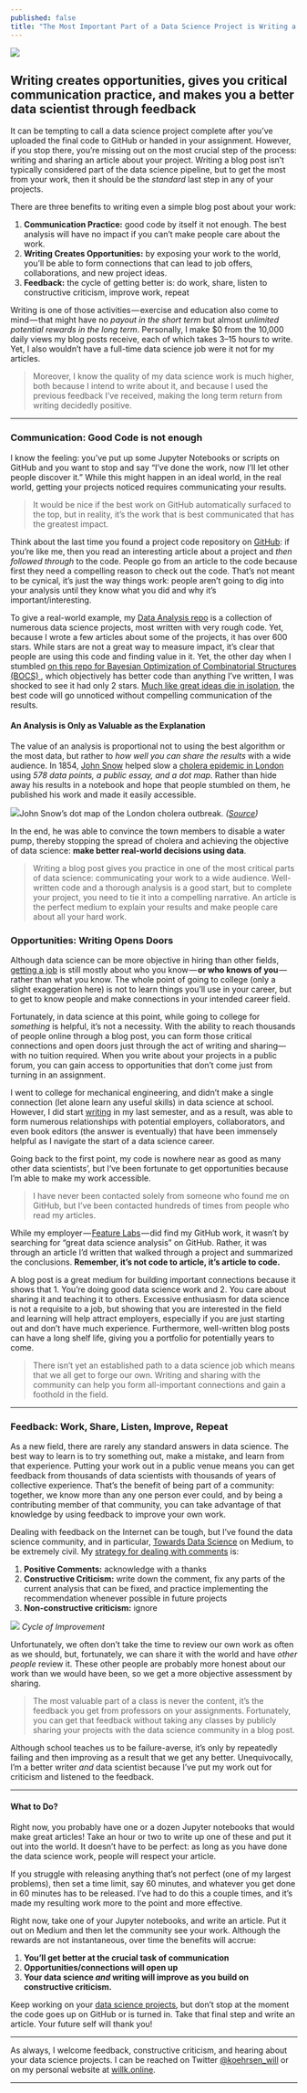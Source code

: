 ```yaml
---
published: false
title: "The Most Important Part of a Data Science Project is Writing a Blog\_Post"
---
```


![](https://cdn-images-1.medium.com/max/2000/1*pf5z3J7L7QX3it_LFVf4DQ.jpeg)

## Writing creates opportunities, gives you critical communication practice, and makes you a better data scientist through feedback

It can be tempting to call a data science project complete after you’ve uploaded the final code to GitHub or handed in your assignment. However, if you stop there, you’re missing out on the most crucial step of the process: writing and sharing an article about your project. Writing a blog post isn’t typically considered part of the data science pipeline, but to get the most from your work, then it should be the _standard_ last step in any of your projects.

There are three benefits to writing even a simple blog post about your work:

1.  **Communication Practice:** good code by itself it not enough. The best analysis will have no impact if you can’t make people care about the work.
2.  **Writing Creates Opportunities:** by exposing your work to the world, you’ll be able to form connections that can lead to job offers, collaborations, and new project ideas.
3.  **Feedback:** the cycle of getting better is: do work, share, listen to constructive criticism, improve work, repeat

Writing is one of those activities — exercise and education also come to mind — that might have no _payout in the short term_ but almost _unlimited potential rewards in the long term_. Personally, I make $0 from the 10,000 daily views my blog posts receive, each of which takes 3–15 hours to write. Yet, I also wouldn’t have a full-time data science job were it not for my articles.

> Moreover, I know the quality of my data science work is much higher, both because I intend to write about it, and because I used the previous feedback I’ve received, making the long term return from writing decidedly positive.

* * *

### Communication: Good Code is not enough

I know the feeling: you’ve put up some Jupyter Notebooks or scripts on GitHub and you want to stop and say “I’ve done the work, now I’ll let other people discover it.” While this might happen in an ideal world, in the real world, getting your projects noticed requires communicating your results.

> It would be nice if the best work on GitHub automatically surfaced to the top, but in reality, it’s the work that is best communicated that has the greatest impact.

Think about the last time you found a project code repository on [GitHub](https://github.com): if you’re like me, then you read an interesting article about a project and _then followed through_ to the code. People go from an article to the code because first they need a compelling reason to check out the code. That’s not meant to be cynical, it’s just the way things work: people aren’t going to dig into your analysis until they know what you did and why it’s important/interesting.

To give a real-world example, my [Data Analysis repo](https://github.com/WillKoehrsen/Data-Analysis) is a collection of numerous data science projects, most written with very rough code. Yet, because I wrote a few articles about some of the projects, it has over 600 stars. While stars are not a great way to measure impact, it’s clear that people are using this code and finding value in it. Yet, the other day when I stumbled [on this repo for Bayesian Optimization of Combinatorial Structures (BOCS) ](https://github.com/baptistar/BOCS), which objectively has better code than anything I’ve written, I was shocked to see it had only 2 stars. [Much like great ideas die in isolation](https://medium.com/key-lessons-from-books/the-key-lessons-from-where-good-ideas-come-from-by-steven-johnson-1798e11becdb), the best code will go unnoticed without compelling communication of the results.

#### An Analysis is Only as Valuable as the Explanation

The value of an analysis is proportional not to using the best algorithm or the most data, but rather to _how well you can share the results_ with a wide audience. In 1854, [John Snow](https://en.wikipedia.org/wiki/John_Snow) helped slow a [cholera epidemic in London](https://en.wikipedia.org/wiki/1854_Broad_Street_cholera_outbreak) using _578 data points, a public essay, and a dot map_. Rather than hide away his results in a notebook and hope that people stumbled on them, he published his work and made it easily accessible.

![](https://cdn-images-1.medium.com/max/1600/1*IatfzjSCHveSgl9R8vaJ-g.jpeg)John Snow’s dot map of the London cholera outbreak.
*([Source](https://upload.wikimedia.org/wikipedia/commons/thumb/2/27/Snow-cholera-map-1.jpg/1024px-Snow-cholera-map-1.jpg))*

In the end, he was able to convince the town members to disable a water pump, thereby stopping the spread of cholera and achieving the objective of data science: **make better real-world decisions using data**.

> Writing a blog post gives you practice in one of the most critical parts of data science: communicating your work to a wide audience. Well-written code and a thorough analysis is a good start, but to complete your project, you need to tie it into a compelling narrative. An article is the perfect medium to explain your results and make people care about all your hard work.

### Opportunities: Writing Opens Doors

Although data science can be more objective in hiring than other fields, [getting a job](https://www.kdnuggets.com/2018/03/two-sides-getting-job-data-scientist.html) is still mostly about who you know — **or who knows of you** — rather than what you know. The whole point of going to college (only a slight exaggeration here) is not to learn things you’ll use in your career, but to get to know people and make connections in your intended career field.

Fortunately, in data science at this point, while going to college for _something_ is helpful, it’s not a necessity. With the ability to reach thousands of people online through a blog post, you can form those critical connections and open doors just through the act of writing and sharing— with no tuition required. When you write about your projects in a public forum, you can gain access to opportunities that don’t come just from turning in an assignment.

I went to college for mechanical engineering, and didn’t make a single connection (let alone learn any useful skills) in data science at school. However, I did start [writing](http://medium.com/@williamkoehrsen/) in my last semester, and as a result, was able to form numerous relationships with potential employers, collaborators, and even book editors (the answer is eventually) that have been immensely helpful as I navigate the start of a data science career.

Going back to the first point, my code is nowhere near as good as many other data scientists’, but I‘ve been fortunate to get opportunities because I’m able to make my work accessible.

> I have never been contacted solely from someone who found me on GitHub, but I’ve been contacted hundreds of times from people who read my articles.

While my employer — [Feature Labs](https://www.featurelabs.com/) — did find my GitHub work, it wasn’t by searching for “great data science analysis” on GitHub. Rather, it was through an article I’d written that walked through a project and summarized the conclusions. **Remember, it’s not code to article, it’s article to code.**

A blog post is a great medium for building important connections because it shows that 1\. You’re doing good data science work and 2\. You care about sharing it and teaching it to others. Excessive enthusiasm for data science is not a requisite to a job, but showing that you are interested in the field and learning will help attract employers, especially if you are just starting out and don’t have much experience. Furthermore, well-written blog posts can have a long shelf life, giving you a portfolio for potentially years to come.

> There isn’t yet an established path to a data science job which means that we all get to forge our own. Writing and sharing with the community can help you form all-important connections and gain a foothold in the field.

* * *

### Feedback: Work, Share, Listen, Improve, Repeat

As a new field, there are rarely any standard answers in data science. The best way to learn is to try something out, make a mistake, and learn from that experience. Putting your work out in a public venue means you can get feedback from thousands of data scientists with thousands of years of collective experience. That’s the benefit of being part of a community: together, we know more than any one person ever could, and by being a contributing member of that community, you can take advantage of that knowledge by using feedback to improve your own work.

Dealing with feedback on the Internet can be tough, but I’ve found the data science community, and in particular, [Towards Data Science](https://towardsdatascience.com/) on Medium, to be extremely civil. My [strategy for dealing with comments](https://www.themuse.com/advice/taking-constructive-criticism-like-a-champ) is:

1.  **Positive Comments:** acknowledge with a thanks
2.  **Constructive Criticism:** write down the comment, fix any parts of the current analysis that can be fixed, and practice implementing the recommendation whenever possible in future projects
3.  **Non-constructive criticism:** ignore

![](https://cdn-images-1.medium.com/max/1600/1*DTWomxLBgR6tfr_DuEwTpA.jpeg)
*Cycle of Improvement*

Unfortunately, we often don’t take the time to review our own work as often as we should, but, fortunately, we can share it with the world and have _other people_ review it. These other people are probably more honest about our work than we would have been, so we get a more objective assessment by sharing.

> The most valuable part of a class is never the content, it’s the feedback you get from professors on your assignments. Fortunately, you can get that feedback without taking any classes by publicly sharing your projects with the data science community in a blog post.

Although school teaches us to be failure-averse, it’s only by repeatedly failing and then improving as a result that we get any better. Unequivocally, I’m a better writer _and_ data scientist because I’ve put my work out for criticism and listened to the feedback.

* * *

#### What to Do?

Right now, you probably have one or a dozen Jupyter notebooks that would make great articles! Take an hour or two to write up one of these and put it out into the world. It doesn’t have to be perfect: as long as you have done the data science work, people will respect your article.

If you struggle with releasing anything that’s not perfect (one of my largest problems), then set a time limit, say 60 minutes, and whatever you get done in 60 minutes has to be released. I’ve had to do this a couple times, and it’s made my resulting work more to the point and more effective.

Right now, take one of your Jupyter notebooks, and write an article. Put it out on Medium and then let the community see your work. Although the rewards are not instantaneous, over time the benefits will accrue:

1.  **You’ll get better at the crucial task of communication**
2.  **Opportunities/connections will open up**
3.  **Your data science _and_ writing will improve as you build on constructive criticism.**

Keep working on your [data science projects](https://github.com/WillKoehrsen), but don’t stop at the moment the code goes up on GitHub or is turned in. Take that final step and write an article. Your future self will thank you!

*****

As always, I welcome feedback, constructive criticism, and hearing about your data science projects. I can be reached on Twitter [@koehrsen_will](http://twitter.com/koehrsen_will) or on my personal website at [willk.online](https://willk.online).

*****
